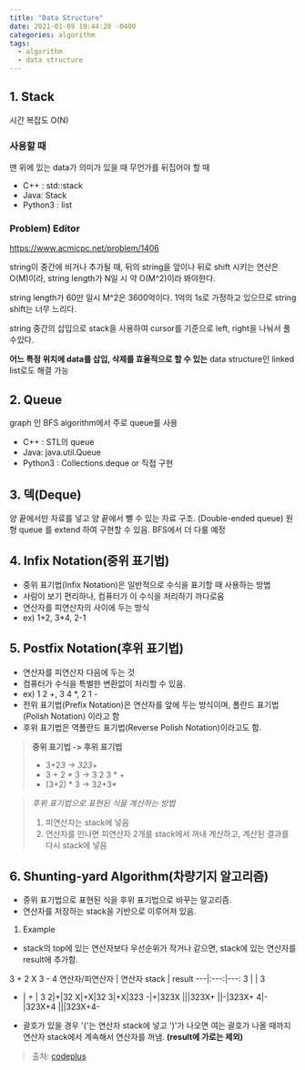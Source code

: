 ```yaml
---
title: "Data Structure"
date: 2021-01-09 19:44:28 -0400
categories: algorithm
tags:
  - algorithm
  - data structure
---
```


## 1. Stack
시간 복잡도 O(N)
### 사용할 때
맨 위에 있는 data가 의미가 있을 때
무언가를 뒤집어야 할 때
- C++ : std::stack
- Java: Stack
- Python3 : list

### Problem) Editor
https://www.acmicpc.net/problem/1406

string이 중간에 비거나 추가될 때, 뒤의 string을 앞이나 뒤로 shift 시키는 연산은 O(M)이라, string length가 N일 시 약 O(M^2)이라 봐야한다. 

string length가 60만 일시 M^2은 3600억이다. 1억의 1s로 가정하고 있으므로 string shift는 너무 느리다.

string 중간의 삽입으로 stack을 사용하여 cursor를 기준으로 left, right을 나눠서 풀 수있다.

**어느 특정 위치에 data를 삽입, 삭제를 효율적으로 할 수 있는** data structure인 linked list로도 해결 가능

## 2. Queue
graph 인 BFS algorithm에서 주로 queue를 사용
- C++ : STL의 queue
- Java: java.util.Queue
- Python3 : Collections.deque or 직접 구현

## 3. 덱(Deque)
양 끝에서만 자료를 넣고 양 끝에서 뺄 수 있는 자료 구조. (Double-ended queue)
원형 queue 를 extend 하여 구현할 수 있음.
BFS에서 더 다룰 예정

## 4. Infix Notation(중위 표기법)
- 중위 표기법(Infix Notation)은 일반적으로 수식을 표기할 때 사용하는 방법
- 사람이 보기 편리하나, 컴퓨터가 이 수식을 처리하기 까다로움
- 연산자를 피연산자의 사이에 두는 방식
- ex) 1+2, 3*4, 2-1

## 5. Postfix Notation(후위 표기법)
- 연산자를 피연산자 다음에 두는 것
- 컴퓨터가 수식을 특별한 변환없이 처리할 수 있음.
- ex) 1 2 +, 3 4 *, 2 1 -
- 전위 표기법(Prefix Notation)은 연산자를 앞에 두는 방식이며,  폴란드 표기법(Polish Notation) 이라고 함
- 후위 표기법은 역폴란드 표기법(Reverse Polish Notation)이라고도 함.
>**중위 표기법 -> 후위 표기법**
> - 3+2*3 -> 323*+
> - 3 + 2 * 3 -> 3 2 3 * +
> - (3+2) * 3 -> 32+3*

>*후위 표기법으로 표현된 식을 계산하는 방법*
>1. 피연산자는 stack에 넣음
>2. 연산자를 만나면 피연산자 2개를 stack에서 꺼내 계산하고, 계산된 결과를 다시 stack에 넣음

## 6. Shunting-yard Algorithm(차량기지 알고리즘)
- 중위 표기법으로 표현된 식을 후위 표기법으로 바꾸는 알고리즘.
- 연산자를 저장하는 stack을 기반으로 이루어져 있음. 

1. Example
- stack의 top에 있는 연산자보다 우선순위가 작거나 같으면, stack에 있는 연산자를 result에 추가함.

3 + 2 X 3 - 4
연산자/피연산자 | 연산자 stack | result
 ---|:---:|---: 
 3 |  | 3
 + | + | 3
 2|+|32
 X|+X|32
 3|+X|323
 -|+|323X
  |||323X+
  ||-|323X+
  4|-|323X+4
  |||323X+4-
 
 - 괄호가 있을 경우 '('는 연산자 stack에 넣고 ')'가 나오면 여는 괄호가 나올 때까지 연산자 stack에서 계속해서 연산자를 꺼냄. **(result에 가로는 제외)**
 

> 출처: [codeplus](https://code.plus/)
